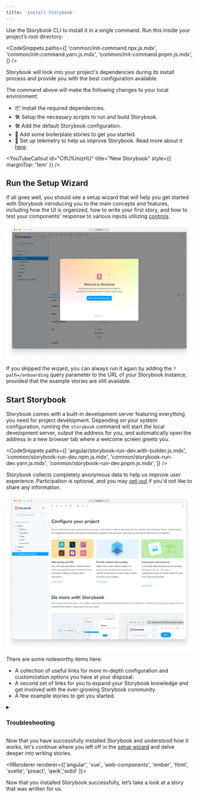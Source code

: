 ```yaml
---
title: 'Install Storybook'
---
```


Use the Storybook CLI to install it in a single command. Run this inside your project’s root directory:

<!-- prettier-ignore-start -->

<CodeSnippets
  paths={[
   'common/init-command.npx.js.mdx',
   'common/init-command.yarn.js.mdx',
   'common/init-command.pnpm.js.mdx',
  ]}
/>

<!-- prettier-ignore-end -->

Storybook will look into your project's dependencies during its install process and provide you with the best configuration available.

The command above will make the following changes to your local environment:

- 📦 Install the required dependencies.
- 🛠 Setup the necessary scripts to run and build Storybook.
- 🛠 Add the default Storybook configuration.
- 📝 Add some boilerplate stories to get you started.
- 📡 Set up telemetry to help us improve Storybook. Read more about it [here](../configure/telemetry.md).

<YouTubeCallout id="CtfU1UnizHU" title="New Storybook" style={{ marginTop: '1em' }} />

<IfRenderer renderer='react'>

## Run the Setup Wizard

If all goes well, you should see a setup wizard that will help you get started with Storybook introducing you to the main concepts and features, including how the UI is organized, how to write your first story, and how to test your components' response to various inputs utilizing [controls](../essentials/controls).

![Storybook onboarding](./example-onboarding-wizard.png)

If you skipped the wizard, you can always run it again by adding the `?path=/onboarding` query parameter to the URL of your Storybook instance, provided that the example stories are still available.

</IfRenderer>

## Start Storybook

Storybook comes with a built-in development server featuring everything you need for project development. Depending on your system configuration, running the `storybook` command will start the local development server, output the address for you, and automatically open the address in a new browser tab where a welcome screen greets you.

<!-- prettier-ignore-start -->

<CodeSnippets
  paths={[
    'angular/storybook-run-dev.with-builder.js.mdx',
    'common/storybook-run-dev.npm.js.mdx',
    'common/storybook-run-dev.yarn.js.mdx',
    'common/storybook-run-dev.pnpm.js.mdx',
  ]}
/>

<!-- prettier-ignore-end -->

<Callout variant="info">

Storybook collects completely anonymous data to help us improve user experience. Participation is optional, and you may [opt-out](../configure/telemetry.md#how-to-opt-out) if you'd not like to share any information.

</Callout>

![Storybook welcome screen](./example-welcome.png)

There are some noteworthy items here:

- A collection of useful links for more in-depth configuration and customization options you have at your disposal.
- A second set of links for you to expand your Storybook knowledge and get involved with the ever-growing Storybook community.
- A few example stories to get you started.

<details>
<summary><h3 id="troubleshooting">Troubleshooting</h3></summary>

#### Run Storybook with other package managers

The Storybook CLI includes support for the industry's popular package managers (e.g., [Yarn](https://yarnpkg.com/), [npm](https://www.npmjs.com/), and [pnpm](https://pnpm.io/)) automatically detecting the one you are using when you initialize Storybook. However, if you want to use a specific package manager as the default, add the `--package-manager` flag to the installation command. For example:

<!-- prettier-ignore-start -->

<CodeSnippets
  paths={[
    'common/init-command-custom-package-manager.npx.js.mdx',
    'common/init-command-custom-package-manager.yarn.js.mdx',
    'common/init-command-custom-package-manager.pnpm.js.mdx',
  ]}
/>

<!-- prettier-ignore-end -->

#### The CLI doesn't detect my framework

If you're working with a custom environment set up or need set up Storybook manually, you can use the `--type` flag to specify the framework you need to use. Listed below are the supported frameworks and examples of how to use them:

| Framework      | Type             |
| -------------- | ---------------- |
| Angular        | `angular`        |
| Ember          | `ember`          |
| HTML           | `html`           |
| Next.js        | `nextjs`         |
| Preact         | `preact`         |
| Qwik           | `qwik`           |
| React          | `react`          |
| Server         | `server`         |
| Solid          | `solid`          |
| Svelte         | `svelte`         |
| Vue 2          | `vue`            |
| Vue 3          | `vue3`           |
| Web Components | `web-components` |

<!-- prettier-ignore-start -->

<CodeSnippets
  paths={[
    'common/init-command-manual-framework.npx.js.mdx',
    'common/init-command-manual-framework.yarn.js.mdx',
    'common/init-command-manual-framework.pnpm.js.mdx',
  ]}
/>

<!-- prettier-ignore-end -->

#### Run Storybook with Webpack 4

If you previously installed Storybook in a project that uses Webpack 4, it will no longer work. This is because Storybook now uses Webpack 5 by default. To solve this issue, we recommend you upgrade your project to Webpack 5 and then run the following command to migrate your project to the latest version of Storybook:

<!-- prettier-ignore-start -->

<CodeSnippets
  paths={[
    'common/storybook-automigrate.npm.js.mdx',
    'common/storybook-automigrate.pnpm.js.mdx',
    'common/storybook-automigrate.yarn.js.mdx'
  ]}
/>

<!-- prettier-ignore-end -->

<IfRenderer renderer='angular'>

#### Storybook doesn't work with my Angular project using the Angular CLI

Out of the box, adding Storybook to an Angular project using the Angular CLI requires you to run the installation command from the root of the project or, if you're working with a monorepo environment, from the directory where the Angular configuration file (i.e., `angular.json`) is located as it will be used to set up the builder configuration necessary to run Storybook. However, if you need, you can extend the builder configuration to customize Storybook's behavior. Listed below are the supported options:

| Configuration element        | Description                                                                                                                                                                                      |
| ---------------------------- | ------------------------------------------------------------------------------------------------------------------------------------------------------------------------------------------------ |
| `"browserTarget"`            | Build target to be served using the following format. <br/> `"example-project:builder:config"`                                                                                                   |
| `"tsConfig"`                 | Location of the TypeScript configuration file, relative to the current workspace. <br/> `"tsConfig": "./tsconfig.json"`.                                                                         |
| `"port"`                     | Port used by Storybook. <br/> `"port": 6006`                                                                                                                                                     |
| `"host"`                     | Set up a custom host for Storybook. <br/> `"host": "http://my-custom-host"`                                                                                                                      |
| `"configDir"`                | Storybook configuration directory location. <br/> `"configDir": ".storybook"`                                                                                                                    |
| `"https"`                    | Starts Storybook with HTTPS enabled. <br/> `"https": true` <br/> Requires custom certificate information.                                                                                        |
| `"sslCa"`                    | Provides an SSL certificate authority. <br/> `"sslCa": "your-custom-certificate-authority"` <br/> Optional usage with `"https"`                                                                  |
| `"sslCert"`                  | Provides an SSL certificate. <br/> `"sslCert": "your-custom-certificate"` <br/> Required for `https`                                                                                             |
| `"sslKey"`                   | Provides an SSL key to serve Storybook. <br/> `"sslKey": "your-ssl-key"`                                                                                                                         |
| `"smokeTest"`                | Exit Storybook after successful start. <br/> `"smokeTest": true`                                                                                                                                 |
| `"ci"`                       | Starts Storybook in CI mode (skips interactive prompts and will not open browser window). <br/> `"ci": true`                                                                                     |
| `"quiet"`                    | Filters Storybook verbose build output. <br/> `"quiet": true`                                                                                                                                    |
| `"docs"`                     | Starts Storybook in [documentation mode](../writing-docs/build-documentation.md#preview-storybooks-documentation). <br/> `"docs": true`                                                          |
| `"styles"`                   | Provide the location of the [application's styles](../configure/styling-and-css.md#importing-css-files) to be used with Storybook. <br/> `"styles": ["src/styles.css", "src/styles.scss"]` <br/> |
| `"stylePreprocessorOptions"` | Provides further customization for style preprocessors resolved to the workspace root. <br/> `"stylePreprocessorOptions": { "includePaths": ["src/styles"] }`                                    |

</IfRenderer>

<IfRenderer renderer='ember'>

#### The CLI doesn't support my Ember version

The Ember framework relies on an auxiliary package named [`@storybook/ember-cli-storybook`](https://www.npmjs.com/package/@storybook/ember-cli-storybook) to help you set up Storybook in your project. During the installation process you might run into the following warning message in your terminal:

```shell
The ember generate entity-name command requires an entity name to be specified.
For more details, use ember help.
```

It may be the case that you're using an outdated version of the package and you need to update it to the latest version to solve this issue.

</IfRenderer>

<IfRenderer renderer='svelte'>

#### Writing native Svelte stories

Storybook provides a Svelte addon maintained by the community, enabling you to write stories for your Svelte components using the template syntax. You'll need to take some additional steps to enable this feature.

Run the following command to install the addon.

<!-- prettier-ignore-start -->

<CodeSnippets
  paths={[
   'svelte/svelte-csf-addon-install.yarn.js.mdx',
   'svelte/svelte-csf-addon-install.npm.js.mdx',
   'svelte/svelte-csf-addon-install.pnpm.js.mdx',
  ]}
/>

<!-- prettier-ignore-end -->

Update your Storybook configuration file (i.e., `.storybook/main.js|ts`) to include it.

<!-- prettier-ignore-start -->

<CodeSnippets
  paths={[
   'svelte/main-config-csf-addon-register.js.mdx',
   'svelte/main-config-csf-addon-register.ts.mdx',
  ]}
/>

<!-- prettier-ignore-end -->

<Callout variant="info" style={{ marginBottom: "2rem" }}>

The community actively maintains the Svelte CSF addon but still lacks some features currently available in the official Storybook Svelte framework support. For more information, see [addon's documentation](https://github.com/storybookjs/addon-svelte-csf).

</Callout>

</IfRenderer>

#### The installation process seems flaky and keeps failing

If you're still running into some issues during the installation process, we encourage you to check out the following resources:

<IfRenderer renderer='angular'>

- [Storybook's Angular README](https://github.com/storybookjs/storybook/tree/next/code/frameworks/angular) for more information on how to set up Storybook in your Angular project.
- [Storybook's help documentation](https://storybook.js.org/community#support) to contact the community and ask for help.

</IfRenderer>

<IfRenderer renderer='ember'>

- [Storybook's Ember README](https://github.com/storybookjs/storybook/tree/next/code/frameworks/ember) for more information on how to set up Storybook in your Ember project.
- [Storybook's help documentation](https://storybook.js.org/community#support) to contact the community and ask for help.

</IfRenderer>

<IfRenderer renderer='html'>

- [Storybook's HTML Webpack README](https://github.com/storybookjs/storybook/tree/next/code/frameworks/html-webpack5) for more information on how to set up Storybook in your HTML project with Webpack 5.
- [Storybook's HTML Vite README](https://github.com/storybookjs/storybook/tree/next/code/frameworks/html-vite) for more information on how to set up Storybook in your HTML project with Vite.
- [Storybook's help documentation](https://storybook.js.org/community#support) to contact the community and ask for help.

</IfRenderer>

<IfRenderer renderer='preact'>

- [Storybook's Preact Webpack README](https://github.com/storybookjs/storybook/tree/next/code/frameworks/preact-webpack5) for more information on how to set up Storybook in your Preact project with Webpack 5.
- [Storybook's Preact Vite README](https://github.com/storybookjs/storybook/tree/next/code/frameworks/preact-vite) for more information on how to set up Storybook in your Preact project with Vite.
- [Storybook's help documentation](https://storybook.js.org/community#support) to contact the community and ask for help.

</IfRenderer>

<IfRenderer renderer='qwik'>

- [Storybook's Qwik README](https://github.com/literalpie/storybook-framework-qwik) for more information on how to set up Storybook in your Qwik project.
- [Storybook's help documentation](https://storybook.js.org/community#support) to contact the community and ask for help.

</IfRenderer>

<IfRenderer renderer='react'>

- [Storybook's React Webpack README](https://github.com/storybookjs/storybook/tree/next/code/frameworks/react-webpack5) for more information on how to set up Storybook in your React project with Webpack 5.
- [Storybook's React Vite README](https://github.com/storybookjs/storybook/tree/next/code/frameworks/react-vite) for more information on how to set up Storybook in your React project with Vite.
- [Storybook's help documentation](https://storybook.js.org/community#support) to contact the community and ask for help.

</IfRenderer>

<IfRenderer renderer='solid'>

- [Storybook's SolidJS README](https://github.com/storybookjs/solidjs) for more information on how to set up Storybook in your SolidJS project.
- [Storybook's help documentation](https://storybook.js.org/community#support) to contact the community and ask for help.

</IfRenderer>

<IfRenderer renderer='svelte'>

- [Storybook's SvelteKit README](https://github.com/storybookjs/storybook/tree/next/code/frameworks/sveltekit) for more information on how to set up Storybook in your SvelteKit project.
- [Storybook's Svelte Webpack README](https://github.com/storybookjs/storybook/tree/next/code/frameworks/svelte-webpack5) for more information on how to set up Storybook in your Svelte project with Webpack 5.
- [Storybook's help documentation](https://storybook.js.org/community#support) to contact the community and ask for help.

</IfRenderer>

<IfRenderer renderer='vue'>

- [Storybook's Vue 2 Webpack README](https://github.com/storybookjs/storybook/tree/main/code/frameworks/vue-webpack5) for more information on how to set up Storybook in your Vue 2 project with Webpack 5.
- [Storybook's Vue 2 Vite README](https://github.com/storybookjs/storybook/tree/main/code/frameworks/vue-vite) for more information on how to set up Storybook in your Vue 2 project with Vite.
- [Storybook's Vue 3 Webpack README](https://github.com/storybookjs/storybook/tree/next/code/frameworks/vue3-webpack5) for more information on how to set up Storybook in your Vue 3 project with Webpack 5.
- [Storybook's Vue 3 Vite README](https://github.com/storybookjs/storybook/tree/next/code/frameworks/vue3-vite) for more information on how to set up Storybook in your Vue 3 project with Vite.
- [Storybook's help documentation](https://storybook.js.org/community#support) to contact the community and ask for help.

</IfRenderer>

<IfRenderer renderer='web-components'>

- [Storybook's Web Components Webpack README](https://github.com/storybookjs/storybook/tree/next/code/frameworks/web-components-webpack55) for more information on how to set up Storybook in your Web Components project with Webpack 5.
- [Storybook's Web Components Vite README](https://github.com/storybookjs/storybook/tree/next/code/frameworks/web-components-vite) for more information on how to set up Storybook in your Web Components project with Vite.
- [Storybook's help documentation](https://storybook.js.org/community#support) to contact the community and ask for help.

</IfRenderer>

</details>

<IfRenderer renderer='react'>

Now that you have successfully installed Storybook and understood how it works, let's continue where you left off in the [setup wizard](#run-the-setup-wizard) and delve deeper into writing stories.

</IfRenderer>

<IfRenderer renderer={['angular', 'vue', 'web-components', 'ember', 'html', 'svelte', 'preact', 'qwik','solid' ]}>

Now that you installed Storybook successfully, let’s take a look at a story that was written for us.

</IfRenderer>

